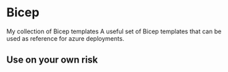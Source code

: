 # Bicep
My collection of Bicep templates
A useful set of Bicep templates that can be used as reference for azure deployments.
## Use on your own risk
